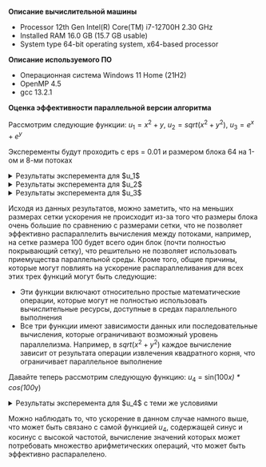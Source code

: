 **Описание вычислительной машины**

- Processor	12th Gen Intel(R) Core(TM) i7-12700H   2.30 GHz
- Installed RAM	16.0 GB (15.7 GB usable)
- System type	64-bit operating system, x64-based processor
  
**Описание используемого ПО**

- Операционная система Windows 11 Home (21H2)
- OpenMP 4.5
- gcc 13.2.1 

**Оценка эффективности параллельной версии алгоритма**

Рассмотрим следующие функции:
$u_1 = x^2 + y$, $u_2 = sqrt{(x^2+y^2)}$, $u_3 = e^x + e^y$

Эксперементы будут проходить с eps = 0.01 и размером блока 64 на 1-ом и 8-ми потоках
  
<details>
<summary>Результаты эксперемента для $u_1$  </summary>

Средние значения из 10-ти запусков
![image](https://github.com/Salvatore112/Numerical-Methods-HW/assets/113641510/05c04408-b22f-48d2-9beb-0ef329a27e0f)

Данные по всем запуском, а также информация о доверительных интервалах представлены в таблице 
[Таблица](https://github.com/Salvatore112/Numerical-Methods-HW/blob/Task1/Task1/results/u1.xlsx)

</details>

<details>
<summary>Результаты эксперемента для $u_2$ </summary>

Средние значения из 10-ти запусков
![image](https://github.com/Salvatore112/Numerical-Methods-HW/assets/113641510/37799935-f82f-4e5d-afa0-def450f86bc9)

Данные по всем запуском, а также информация о доверительных интервалах представлены в таблице 
[Таблица](https://github.com/Salvatore112/Numerical-Methods-HW/blob/Task1/Task1/results/u2.xlsx)

</details>
<details>
<summary>Результаты эксперемента для $u_3$ </summary>

Средние значения из 10-ти запусков
![image](https://github.com/Salvatore112/Numerical-Methods-HW/assets/113641510/505bbb29-5878-4e1c-a31f-5229936c8475)

Данные по всем запуском, а также информация о доверительных интервалах представлены в таблице 
[Таблица](https://github.com/Salvatore112/Numerical-Methods-HW/blob/Task1/Task1/results/u3.xlsx)

</details>

Исходя из данных результатов, можно заметить, что на меньших размерах сетки ускорения не происходит из-за того что размеры блока очень большие по сравнению с размерами сетки, что не позволяет эффективно распараллелить вычисления между потоками, например, на сетке размера 100 будет всего один блок (почти полностью покрывающий сетку), что решительно не позволяет использовать приемущества параллельной среды. Кроме того, общие причины, которые могут повлиять на ускорение распараллеливания для всех этих трех функций могут быть следующие:
- Эти функции включают относительно простые математические операции, которые могут не полностью использовать вычислительные ресурсы, доступные в средах параллельного выполнения
- Все три функции имеют зависимости данных или последовательные вычисления, которые ограничивают возможный уровень параллелизма. Например, в $sqrt(x^2+y^2)$ каждое вычисление зависит от результата операции извлечения квадратного корня, что ограничивает параллельное выполнение

Давайте теперь рассмотрим следующую функцию:
$u_4$ = sin(100*x) * cos(100*y)

<details>
<summary>Результаты эксперемента для $u_4$ с теми же условиями </summary>

Средние значения из 10-ти запусков
![image](https://github.com/Salvatore112/Numerical-Methods-HW/assets/113641510/e7e740ed-983c-4bf5-815b-ecd506033d40)


Данные по всем запуском, а также информация о доверительных интервалах представлены в таблице 
[Таблица](https://github.com/Salvatore112/Numerical-Methods-HW/blob/Task1/Task1/results/u4.xlsx)

</details>

Можно наблюдать то, что ускорение в данном случае намного выше, что может быть связано с самой функцией $u_4$, содержащей синус и косинус с высокой частотой, вычисление значений которых может потребовать множество арифметических операций, что может быть эффективно распаралелено.

